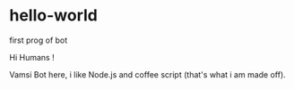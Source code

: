 # hello-world
first prog of bot

Hi Humans !

Vamsi Bot here, i like Node.js and coffee script (that's what i am made off).
